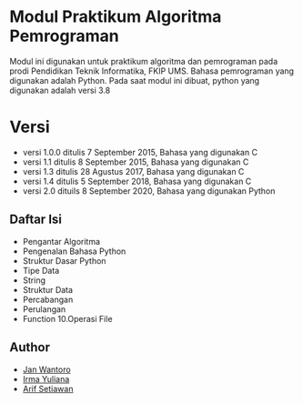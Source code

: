 # Modul Praktikum Algoritma Pemrograman

Modul ini digunakan untuk praktikum algoritma dan pemrograman pada prodi Pendidikan Teknik Informatika, FKIP UMS. Bahasa pemrograman yang digunakan adalah Python. Pada saat modul ini dibuat, python yang digunakan adalah versi 3.8


# Versi

 - versi 1.0.0 ditulis 7 September 2015, Bahasa yang digunakan C
 - versi 1.1 ditulis 8 September 2015, Bahasa yang digunakan C
 - versi 1.3 ditulis 28 Agustus 2017, Bahasa yang digunakan C
 - versi 1.4 ditulis 5 September 2018, Bahasa yang digunakan C
 - versi 2.0 dituils 8 September 2020, Bahasa yang digunakan Python

## Daftar Isi

 - Pengantar Algoritma
 - Pengenalan Bahasa Python
 - Struktur Dasar Python
 - Tipe Data
 - String
 - Struktur Data
 - Percabangan
 - Perulangan
 - Function
 10.Operasi File
 
## Author
 - [Jan Wantoro](https://scholar.google.co.id/citations?user=CQ-xgooAAAAJ&hl=id)
 - [Irma Yuliana](https://scholar.google.co.id/citations?user=qKxp3hcAAAAJ&hl=en)
 - [Arif Setiawan](https://scholar.google.co.id/citations?user=l1JmHE8AAAAJ&hl=id)